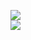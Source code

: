 [![](https://img.shields.io/badge/Made%20With-Github%20Spray-lightgrey.svg?style=for-the-badge&logo=github)](https://github.com/Annihil/github-spray#11689)  
[![](https://i.imgur.com/2DrTn0Z.gif)](https://github.com/Annihil/github-spray)